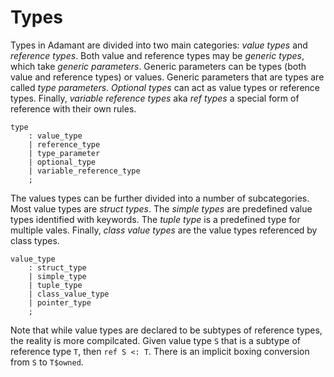 # Types

Types in Adamant are divided into two main categories: *value types* and *reference types*. Both value and reference types may be *generic types*, which take *generic parameters*. Generic parameters can be types (both value and reference types) or values. Generic parameters that are types are called *type parameters*. *Optional types* can act as value types or reference types. Finally, *variable reference types* aka *ref types* a special form of reference with their own rules.

```grammar
type
    : value_type
    | reference_type
    | type_parameter
    | optional_type
    | variable_reference_type
    ;
```

The values types can be further divided into a number of subcategories. Most value types are *struct types*. The *simple types* are predefined value types identified with keywords. The *tuple type* is a predefined type for multiple vales. Finally, *class value types* are the value types referenced by class types.

```grammar
value_type
    : struct_type
    | simple_type
    | tuple_type
    | class_value_type
    | pointer_type
    ;
```

Note that while value types are declared to be subtypes of reference types, the reality is more compilcated. Given value type `S` that is a subtype of reference type `T`, then `ref S <: T`. There is an implicit boxing conversion from `S` to `T$owned`.
